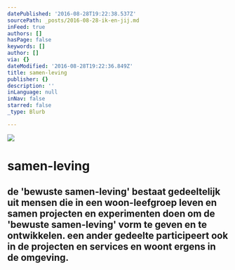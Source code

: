 ```yaml
---
datePublished: '2016-08-28T19:22:38.537Z'
sourcePath: _posts/2016-08-28-ik-en-jij.md
inFeed: true
authors: []
hasPage: false
keywords: []
author: []
via: {}
dateModified: '2016-08-28T19:22:36.849Z'
title: samen-leving
publisher: {}
description: ''
inLanguage: null
inNav: false
starred: false
_type: Blurb

---
```

![](https://the-grid-user-content.s3-us-west-2.amazonaws.com/797795b9-2eeb-437c-88e3-e3c35919dc8b.jpg)

# samen-leving

## de 'bewuste samen-leving' bestaat gedeeltelijk uit mensen die in een woon-leefgroep leven en samen projecten en experimenten doen om de 'bewuste samen-leving' vorm te geven en te ontwikkelen. een ander gedeelte participeert ook in de projecten en services en woont ergens in de omgeving.